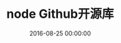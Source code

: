 ---
title: node Github开源库
categories:
  - node
tags:
  - node
  - github
  - 开源
  - nodejs
  - js
date: 2016-08-25 00:00:00
layout: post_github
data_github: [
	{
		keywords: [main],
		projects: [
			{
				user: "nodejs",
				repo: "node",
				description: "Node.js JavaScript runtime ✨🐢🚀✨ https://nodejs.org",
				wiki: [
					{
						title: "runoob.com",
						link: "http://www.runoob.com/nodejs/nodejs-tutorial.html"
					},
				],
			},
			{
				user: "caolan",
				repo: "async",
				description: "Async是一个流程控制工具包，提供了直接而强大的异步功能。基于Javascript为Node.js设计，同时也可以直接在浏览器中使用。Async提供了大约20个函数，包括常用的 map, reduce, filter, forEach 等，异步流程控制模式包括，串行(series)，并行(parallel)，瀑布(waterfall)等。",
			},
			{
				user: "creationix",
				repo: "nvm",
				description: "node版本控制器",
			},
		]
	},
	{
		keywords: [web],
		projects: [
			{
				user: "expressjs",
				repo: "express",
				description: "web framework for node.",
				wiki: [
					{
						title: "中文官网",
						link: "http://www.expressjs.com.cn/"
					},
				],
			},
			{
				user: "sahat",
				repo: "hackathon-starter",
				description: "NodeJS Web开发脚手架",
				wiki: [
					{
						title: "github主页翻译",
						link: "http://idlelife.org/archives/491"
					},
				],
			},
			{
				user: "balderdashy",
				repo: "sails",
				description: "express升级版,Sails is built on Node.js, Connect, Express, and Socket.io.",
				wiki: [
					{
						title: "Node 框架之sails",
						link: "https://cnodejs.org/topic/555c3c82e684c4c8088a0ca1"
					},
					{
						title: "为什么使用Sails？",
						link: "https://cnodejs.org/topic/553c7b4a1a6e36a27780ee65"
					},
					{
						title: "利用Sails.js+MongoDB开发博客系统",
						link: "http://yoyoyohamapi.me/categories/%E5%88%A9%E7%94%A8Sails-js-MongoDB%E5%BC%80%E5%8F%91%E5%8D%9A%E5%AE%A2%E7%B3%BB%E7%BB%9F/"
					},
				],
			},
			{
				user: "socketio",
				repo: "socket.io",
				description: "node实现WebSockets",
			},
			{
				user: "Unitech",
				repo: "pm2",
				description: "node的负载均衡部署",
				wiki: [
					{
						title: "使用PM2将Node.js的集群变得更加容易",
						link: "http://www.cnblogs.com/jaxu/p/5193643.html"
					},
				],
			},
		]
	},
	{
		keywords: [debug],
		projects: [
			{
				user: "node-inspector",
				repo: "node-inspector",
				description: "基于Chrome开发者工具的Node.js调试器",
			},
		]
	},
	{
		keywords: [其他],
		projects: [
			{
				user: "nwjs",
				repo: "nw.js",
				description: "使用Node.js开发桌面级跨平台应用",
			},
			{
				user: "remy",
				repo: "nodemon",
				description: "代码改动时自动重启Node.js服务",
			},
			{
				user: "foreverjs",
				repo: "forever",
				description: "代码改动时自动重启Node.js服务",
			},
			{
				user: "bluesmoon",
				repo: "node-geoip",
				description: "根据IP地址库的地理位置定位",
			},
		]
	},
]
---